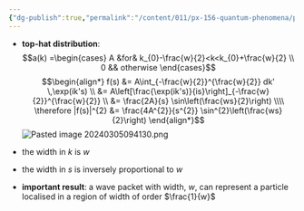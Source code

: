 ```yaml
---
{"dg-publish":true,"permalink":"/content/011/px-156-quantum-phenomena/px-156-a-quantum-phenomena/px-156-c-quantum-mechanics/px-156-c5-top-hat-distribution/","created":"2024-11-25T10:50:32.000+00:00","updated":"2024-11-26T20:02:04.770+00:00"}
---
```



- **top-hat distribution**: 
$$a(k) =\begin{cases}
    A &for& k_{0}-\frac{w}{2}<k<k_{0}+\frac{w}{2} \\
    0 && otherwise
\end{cases}$$
$$\begin{align*}
	f(s) &= A\int_{-\frac{w}{2}}^{\frac{w}{2}} dk' \,\exp(ik's) \\
	&= A\left[\frac{\exp(ik's)}{is}\right]_{-\frac{w}{2}}^{\frac{w}{2}} \\
	&= \frac{2A}{s} \sin\left(\frac{ws}{2}\right) \\\\
	\therefore |f(s)|^{2} &= \frac{4A^{2}}{s^{2}} \sin^{2}\left(\frac{ws}{2}\right)
\end{align*}$$
![Pasted image 20240305094130.png](/img/user/pics/Pasted%20image%2020240305094130.png)
- the width in $k$ is $w$
- the width in $s$ is inversely proportional to $w$

- **important result**: a wave packet with width, $w$, can represent a particle localised in a region of width of order $\frac{1}{w}$
	